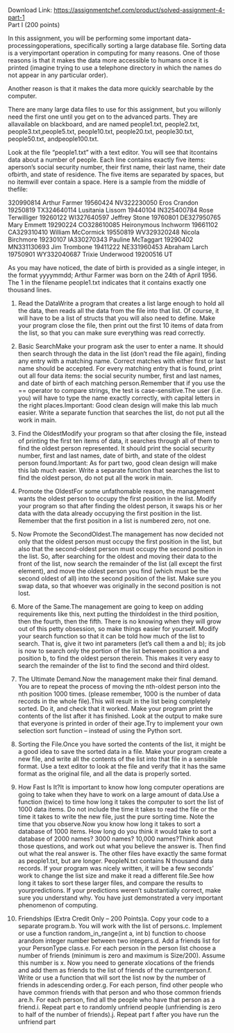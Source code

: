Download Link: https://assignmentchef.com/product/solved-assignment-4-part-1
<br>
Part I (200 points)

In this assignment, you will be performing some important data-processingoperations, specifically sorting a large database file. Sorting data is a veryimportant operation in computing for many reasons. One of those reasons is that it makes the data more accessible to humans once it is printed (imagine trying to use a telephone directory in which the names do not appear in any particular order).

Another reason is that it makes the data more quickly searchable by the computer.

There are many large data files to use for this assignment, but you willonly need the first one until you get on to the advanced parts. They are allavailable on blackboard, and are named people1.txt, people2.txt, people3.txt,people5.txt, people10.txt, people20.txt, people30.txt, people50.txt, andpeople100.txt.

Look at the file “people1.txt” with a text editor. You will see that itcontains data about a number of people. Each line contains exactly five items: aperson’s social security number, their first name, their last name, their date ofbirth, and state of residence. The five items are separated by spaces, but no itemwill ever contain a space. Here is a sample from the middle of thefile:

320990814 Arthur Farmer 19560424 NV322230050 Eros Crandon 19250819 TX324640114 Lusitania Lissom 19440104 IN325400784 Rose Terwilliger 19260122 WI327640597 Jeffrey Stone 19760801 DE327950765 Mary Emmett 19290224 CO328610085 Heironymous Inchworm 19661102 CA329310410 William McCormick 19550819 WV329320248 Nicola Birchmore 19230107 IA330270343 Pauline McTaggart 19290402 MN331130693 Jim Trombone 19411222 NE331960453 Abraham Larch 19750901 WY332040687 Trixie Underwood 19200516 UT

As you may have noticed, the date of birth is provided as a single integer, in the format yyyymmdd; Arthur Farmer was born on the 24th of April 1956. The 1 in the filename people1.txt indicates that it contains exactly one thousand lines.

1. Read the DataWrite a program that creates a list large enough to hold all the data, then reads all the data from the file into that list. Of course, it will have to be a list of structs that you will also need to define. Make your program close the file, then print out the first 10 items of data from the list, so that you can make sure everything was read correctly.

2. Basic SearchMake your program ask the user to enter a name. It should then search through the data in the list (don’t read the file again), finding any entry with a matching name. Correct matches with either first or last name should be accepted. For every matching entry that is found, print out all four data items: the social security number, first and last names, and date of birth of each matching person.Remember that if you use the == operator to compare strings, the test is case-sensitive.The user (i.e. you) will have to type the name exactly correctly, with capital letters in the right places.Important: Good clean design will make this lab much easier. Write a separate function that searches the list, do not put all the work in main.

3. Find the OldestModify your program so that after closing the file, instead of printing the first ten items of data, it searches through all of them to find the oldest person represented. It should print the social security number, first and last names, date of birth, and state of the oldest person found.Important: As for part two, good clean design will make this lab much easier. Write a separate function that searches the list to find the oldest person, do not put all the work in main.

4. Promote the OldestFor some unfathomable reason, the management wants the oldest person to occupy the first position in the list. Modify your program so that after finding the oldest person, it swaps his or her data with the data already occupying the first position in the list. Remember that the first position in a list is numbered zero, not one.

5. Now Promote the SecondOldest.The management has now decided not only that the oldest person must occupy the first position in the list, but also that the second-oldest person must occupy the second position in the list. So, after searching for the oldest and moving their data to the front of the list, now search the remainder of the list (all except the first element), and move the oldest person you find (which must be the second oldest of all) into the second position of the list. Make sure you swap data, so that whoever was originally in the second position is not lost.

6. More of the Same.The management are going to keep on adding requirements like this, next putting the thirdoldest in the third position, then the fourth, then the fifth. There is no knowing when they will grow out of this petty obsession, so make things easier for yourself. Modify your search function so that it can be told how much of the list to search. That is, give it two int  parameters (let’s call them a and b); its job is now to search only the portion of the list between position a and position b, to find the oldest person therein. This makes it very easy to search the remainder of the list to find the second and third oldest.

7. The Ultimate Demand.Now the management make their final demand. You are to repeat the process of moving the nth-oldest person into the nth position 1000 times. (please remember, 1000 is the number of data records in the whole file).This will result in the list being completely sorted. Do it, and check that it worked. Make your program print the contents of the list after it has finished. Look at the output to make sure that everyone is printed in order of their age.Try to implement your own selection sort function – instead of using the Python sort.

8. Sorting the File.Once you have sorted the contents of the list, it might be a good idea to save the sorted data in a file. Make your program create a new file, and write all the contents of the list into that file in a sensible format. Use a text editor to look at the file and verify that it has the same format as the original file, and all the data is properly sorted.

9. How Fast Is It?It is important to know how long computer operations are going to take when they have to work on a large amount of data.Use a function (twice) to time how long it takes the computer to sort the list of 1000 data items. Do not include the time it takes to read the file or the time it takes to write the new file, just the pure sorting time. Note the time that you observe.Now you know how long it takes to sort a database of 1000 items. How long do you think it would take to sort a database of 2000 names? 3000 names? 10,000 names?Think about those questions, and work out what you believe the answer is. Then find out what the real answer is. The other files have exactly the same format as people1.txt, but are longer. PeopleN.txt contains N thousand data records. If your program was nicely written, it will be a few seconds’ work to change the list size and make it read a different file.See how long it takes to sort these larger files, and compare the results to yourpredictions. If your predictions weren’t substantially correct, make sure you understand  why. You have just demonstrated a very important phenomenon of computing.

10. Friendships (Extra Credit Only – 200 Points)a. Copy your code to a separate program.b. You will work with the list of persons.c. Implement or use a function random_in_range(int a, int b) function to choose arandom integer number between two integers.d. Add a friends list for your PersonType class.e. For each person in the person list choose a number of friends (minimum is zero and maximum is Size/200). Assume this number is x. Now you need to generate xlocations of the friends and add them as friends to the list of friends of the currentperson.f. Write or use a function that will sort the list now by the number of friends in adescending order.g. For each person, find other people who have common friends with that person and who those common friends are.h. For each person, find all the people who have that person as a friend.i. Repeat part e to randomly unfriend people (unfriending is zero to half of the number of friends).j. Repeat part f after you have run the unfriend part